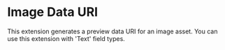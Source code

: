 # Image Data URI

This extension generates a preview data URI for an image asset. You can use this extension with 'Text' field types.
